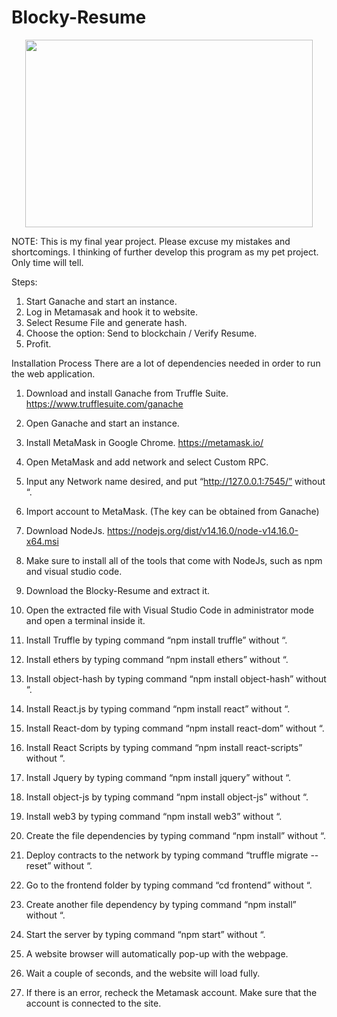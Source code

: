 # Blocky-Resume

<p align="center">
  <img width="460" height="300" src="https://user-images.githubusercontent.com/28200932/118939015-d88d7100-b981-11eb-8ad8-d3b8f0db6d52.png">
</p>

NOTE: This is my final year project. Please excuse my mistakes and shortcomings. I thinking of further develop this program as my pet project. Only time will tell.


Steps:
1. Start Ganache and start an instance.
2. Log in Metamasak and hook it to website.
3. Select Resume File and generate hash.
4. Choose the option: Send to blockchain / Verify Resume.
5. Profit.


Installation Process
There are a lot of dependencies needed in order to run the web application.
1.	Download and install Ganache from Truffle Suite.
    https://www.trufflesuite.com/ganache 

2.	Open Ganache and start an instance.

3.	Install MetaMask in Google Chrome.
    https://metamask.io/ 

4.	Open MetaMask and add network and select Custom RPC.

5.	Input any Network name desired, and put “http://127.0.0.1:7545/” without “.

6.	Import account to MetaMask. (The key can be obtained from Ganache)

7.	Download NodeJs.
    https://nodejs.org/dist/v14.16.0/node-v14.16.0-x64.msi 

8.	Make sure to install all of the tools that come with NodeJs, such as npm and visual studio code. 

9.	Download the Blocky-Resume and extract it.

10.	Open the extracted file with Visual Studio Code in administrator mode and open a terminal inside it.

11.	Install Truffle by typing command “npm install truffle” without “.

12.	Install ethers by typing command “npm install ethers” without “.

13.	Install object-hash by typing command “npm install object-hash” without “.

14.	Install React.js by typing command “npm install react” without “.

15.	Install React-dom by typing command “npm install react-dom” without “.

16.	Install React Scripts by typing command “npm install react-scripts” without “.

17.	Install Jquery by typing command “npm install jquery” without “.

18.	Install object-js by typing command “npm install object-js” without “.

19.	Install web3 by typing command “npm install web3” without “.

20.	Create the file dependencies by typing command “npm install” without “.

21.	Deploy contracts to the network by typing command “truffle migrate --reset” without “.

22.	Go to the frontend folder by typing command “cd frontend” without “.

23.	Create another file dependency by typing command “npm install” without “.

24.	Start the server by typing command “npm start” without “.

25.	A website browser will automatically pop-up with the webpage.

26.	Wait a couple of seconds, and the website will load fully.

27.	If there is an error, recheck the Metamask account. Make sure that the account is connected to the site.
